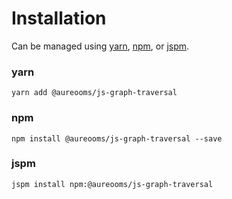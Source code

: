 # Installation

Can be managed using
[yarn](https://yarnpkg.com/en/docs),
[npm](https://docs.npmjs.com),
or [jspm](https://jspm.org/docs).


### yarn
```terminal
yarn add @aureooms/js-graph-traversal
```

### npm
```terminal
npm install @aureooms/js-graph-traversal --save
```

### jspm
```terminal
jspm install npm:@aureooms/js-graph-traversal
```
